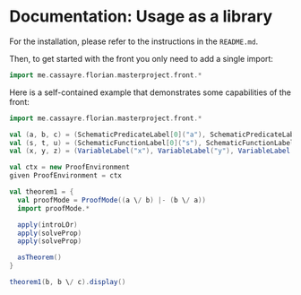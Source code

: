 Documentation: Usage as a library
===

For the installation, please refer to the instructions in the `README.md`.

Then, to get started with the front you only need to add a single import:

```Scala
import me.cassayre.florian.masterproject.front.*
```

Here is a self-contained example that demonstrates some capabilities of the front:

```Scala
import me.cassayre.florian.masterproject.front.*

val (a, b, c) = (SchematicPredicateLabel[0]("a"), SchematicPredicateLabel[0]("b"), SchematicPredicateLabel[0]("c"))
val (s, t, u) = (SchematicFunctionLabel[0]("s"), SchematicFunctionLabel[0]("t"), SchematicFunctionLabel[0]("u"))
val (x, y, z) = (VariableLabel("x"), VariableLabel("y"), VariableLabel("z"))

val ctx = new ProofEnvironment
given ProofEnvironment = ctx

val theorem1 = {
  val proofMode = ProofMode((a \/ b) |- (b \/ a))
  import proofMode.*

  apply(introLOr)
  apply(solveProp)
  apply(solveProp)

  asTheorem()
}

theorem1(b, b \/ c).display()
```
